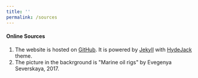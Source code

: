 ```yaml
---
title: ''
permalink: /sources
---
```


#### Online Sources

1. The website is hosted on [GitHub](https://github.com/). It is powered by [Jekyll](https://jekyllrb.com) with [HydeJack](https://hydejack.com/) theme.
2. The picture in the backrground is "Marine oil rigs" by Evegenya Severskaya, 2017. 
